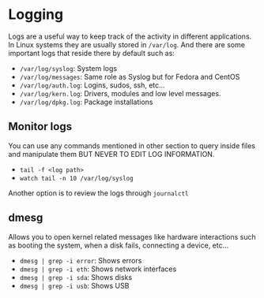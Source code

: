 # Logging
Logs are a useful way to keep track of the activity in different applications. In Linux systems they are usually stored in `/var/log`. And there are some important logs that reside there by default such as:

* `/var/log/syslog`: System logs
* `/var/log/messages`: Same role as Syslog but for Fedora and CentOS
* `/var/log/auth.log`: Logins, sudos, ssh, etc...
* `/var/log/kern.log`: Drivers, modules and low level messages.
* `/var/log/dpkg.log`: Package installations

## Monitor logs
You can use any commands mentioned in other section to query inside files and manipulate them BUT NEVER TO EDIT LOG INFORMATION.
* `tail -f <log path>`
* `watch tail -n 10 /var/log/syslog`

Another option is to review the logs through `journalctl`

## dmesg
Allows you to open kernel related messages like hardware interactions such as booting the system, when a disk fails, connecting a device, etc...
* `dmesg | grep -i error`: Shows errors
* `dmesg | grep -i eth`: Shows network interfaces
* `dmesg | grep -i sda`: Shows disks
* `dmesg | grep -i usb`: Shows USB
